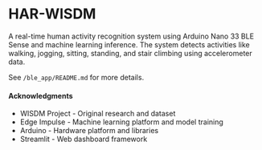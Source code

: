 # HAR-WISDM


A real-time human activity recognition system using Arduino Nano 33 BLE Sense and machine learning inference. The system detects activities like walking, jogging, sitting, standing, and stair climbing using accelerometer data.

See ```/ble_app/README.md``` for more details.


#### Acknowledgments

- WISDM Project - Original research and dataset
- Edge Impulse - Machine learning platform and model training
- Arduino - Hardware platform and libraries
- Streamlit - Web dashboard framework
